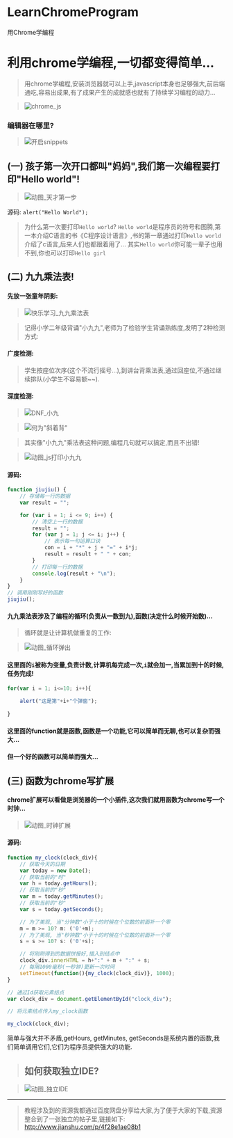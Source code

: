 # LearnChromeProgram
用Chrome学编程

# 利用chrome学编程,一切都变得简单...
> 用chrome学编程,安装浏览器就可以上手,javascript本身也足够强大,前后端通吃,容易出成果,有了成果产生的成就感也就有了持续学习编程的动力...


> ![chrome_js](http://upload-images.jianshu.io/upload_images/3203841-caca2201163e8dd9.png?imageMogr2/auto-orient/strip%7CimageView2/2/w/1240)


### 编辑器在哪里?



> ![开启snippets](http://upload-images.jianshu.io/upload_images/3203841-94c224c203a10779.jpg?imageMogr2/auto-orient/strip%7CimageView2/2/w/1240)



## (一) 孩子第一次开口都叫"妈妈",我们第一次编程要打印"Hello world"!


> ![动图_天才第一步](http://upload-images.jianshu.io/upload_images/3203841-dfed97c78db9f5ad.gif?imageMogr2/auto-orient/strip)

源码:
`alert("Hello World");`


> 为什么第一次要打印`Hello world`?
`Hello world`是程序员的符号和图腾,第一本介绍C语言的书《C程序设计语言》,书的第一章通过打印`Hello world`介绍了c语言,后来人们也都跟着用了... 其实`Hello world`你可能一辈子也用不到,你也可以打印`Hello girl`



##  (二) 九九乘法表!

#### 先放一张童年阴影:

>  ![快乐学习_九九乘法表](http://upload-images.jianshu.io/upload_images/3203841-6b90d5f7a39c7a50.png?imageMogr2/auto-orient/strip%7CimageView2/2/w/1240)


> 记得小学二年级背诵"小九九",老师为了检验学生背诵熟练度,发明了2种检测方式:

#### 广度检测:

> 学生按座位次序(这个不流行摇号...),到讲台背乘法表,通过回座位,不通过继续排队(小学生不容易额~~).

#### 深度检测:



> ![DNF_小九](http://upload-images.jianshu.io/upload_images/3203841-c12bc3e2f131c6fd.jpg?imageMogr2/auto-orient/strip%7CimageView2/2/w/1240)


> ![何为"斜着背"](http://upload-images.jianshu.io/upload_images/3203841-47e061e8321d1f36.jpg?imageMogr2/auto-orient/strip%7CimageView2/2/w/1240)

> 其实像"小九九"乘法表这种问题,编程几句就可以搞定,而且不出错!



> ![动图_js打印小九九](http://upload-images.jianshu.io/upload_images/3203841-7a02ba88aa84a3b4.gif?imageMogr2/auto-orient/strip)

#### 源码:
```javascript
function jiujiu() {
    // 存储每一行的数据
    var result = "";

    for (var i = 1; i <= 9; i++) {
        // 清空上一行的数据
        result = "";
        for (var j = 1; j <= i; j++) {
            // 表示每一句运算口诀
            con = i + "*" + j + "=" + i*j;          
            result = result + " " + con;
        }
        // 打印每一行的数据
        console.log(result + "\n");       
    }
}
// 调用刚刚写好的函数
jiujiu();
```



#### 九九乘法表涉及了编程的循环(负责从一数到九),函数(决定什么时候开始数)...

> 循环就是让计算机做重复的工作:


> ![动图_循环弹出](http://upload-images.jianshu.io/upload_images/3203841-6dcac29a90137748.gif?imageMogr2/auto-orient/strip)



#### 这里面的`i`被称为变量,负责计数,计算机每完成一次,`i`就会加一,当累加到十的时候,任务完成!

```javascript
for(var i = 1; i<=10; i++){

    alert("这是第"+i+"个弹窗");
    
}

```
#### 这里面的function就是函数,函数是一个功能,它可以简单而无聊,也可以复杂而强大...

#### 但一个好的函数可以简单而强大...

## (三) 函数为chrome写扩展


#### chrome扩展可以看做是浏览器的一个小插件,这次我们就用函数为chrome写一个时钟...


> ![动图_时钟扩展](http://upload-images.jianshu.io/upload_images/3203841-78ab22ae11b14df4.gif?imageMogr2/auto-orient/strip)



#### 源码:
```javascript
function my_clock(clock_div){
    // 获取今天的日期  
    var today = new Date();
    // 获取当前的"时" 
    var h = today.getHours();
    // 获取当前的"秒" 
    var m = today.getMinutes();
    // 获取当前的"秒" 
    var s = today.getSeconds();

    // 为了美观, 当"分钟数"小于十的时候在个位数的前面补一个零
    m = m >= 10? m: ('0'+m);
    // 为了美观, 当"秒钟数"小于十的时候在个位数的前面补一个零
    s = s >= 10? s: ('0'+s);

    // 将刚刚得到的数据拼接好,插入到结点中
    clock_div.innerHTML = h+":" + m + ":" + s;
    // 每隔1000毫秒(一秒钟)更新一次时间  
    setTimeout(function(){my_clock(clock_div)}, 1000);
}

// 通过Id获取元素结点
var clock_div = document.getElementById("clock_div");

// 将元素结点传入my_clock函数

my_clock(clock_div);

```


简单与强大并不矛盾,getHours, getMinutes, getSeconds是系统内置的函数,我们简单调用它们,它们为程序员提供强大的功能.


> ## 如何获取独立IDE?



> ![动图_独立IDE](http://upload-images.jianshu.io/upload_images/3203841-dc9bb5ed3322b07f.gif?imageMogr2/auto-orient/strip)


---
>教程涉及到的资源我都通过百度网盘分享给大家,为了便于大家的下载,资源整合到了一张独立的帖子里,链接如下:
http://www.jianshu.com/p/4f28e1ae08b1